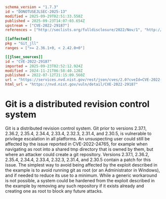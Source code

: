 ```toml
schema_version = "1.7.3"
id = "DONOTUSEJLSEC-2025-13"
modified = 2025-09-29T02:51:33.558Z
published = 2025-09-23T14:07:03.654Z
upstream = ["CVE-2022-29187"]
references = ["http://seclists.org/fulldisclosure/2022/Nov/1", "http://www.openwall.com/lists/oss-security/2022/07/14/1", "https://github.blog/2022-04-12-git-security-vulnerability-announced", "https://github.com/git/git/security/advisories/GHSA-j342-m5hw-rr3v", "https://lists.debian.org/debian-lts-announce/2022/12/msg00025.html", "https://lists.fedoraproject.org/archives/list/package-announce%40lists.fedoraproject.org/message/DDI325LOO2XBDDKLINOAQJEG6MHAURZE/", "https://lists.fedoraproject.org/archives/list/package-announce%40lists.fedoraproject.org/message/DIKWISWUDFT2FAITYIA6372BVLH3OOOC/", "https://lists.fedoraproject.org/archives/list/package-announce%40lists.fedoraproject.org/message/HVOLER2PIGMHPQMDGG4RDE2KZB74QLA2/", "https://lists.fedoraproject.org/archives/list/package-announce%40lists.fedoraproject.org/message/TRZG5CDUQ27OWTPC5MQOR4UASNXHWEZS/", "https://lists.fedoraproject.org/archives/list/package-announce%40lists.fedoraproject.org/message/UDZRZAL7QULOB6V7MKT66MOMWJLBJPX4/", "https://lists.fedoraproject.org/archives/list/package-announce%40lists.fedoraproject.org/message/YROCMBWYFKRSS64PO6FUNM6L7LKBUKVW/", "https://lore.kernel.org/git/xmqqv8s2fefi.fsf%40gitster.g/T/#u", "https://security.gentoo.org/glsa/202312-15", "https://security.gentoo.org/glsa/202401-17", "https://support.apple.com/kb/HT213496", "http://seclists.org/fulldisclosure/2022/Nov/1", "http://www.openwall.com/lists/oss-security/2022/07/14/1", "https://github.blog/2022-04-12-git-security-vulnerability-announced", "https://github.com/git/git/security/advisories/GHSA-j342-m5hw-rr3v", "https://lists.debian.org/debian-lts-announce/2022/12/msg00025.html", "https://lists.fedoraproject.org/archives/list/package-announce%40lists.fedoraproject.org/message/DDI325LOO2XBDDKLINOAQJEG6MHAURZE/", "https://lists.fedoraproject.org/archives/list/package-announce%40lists.fedoraproject.org/message/DIKWISWUDFT2FAITYIA6372BVLH3OOOC/", "https://lists.fedoraproject.org/archives/list/package-announce%40lists.fedoraproject.org/message/HVOLER2PIGMHPQMDGG4RDE2KZB74QLA2/", "https://lists.fedoraproject.org/archives/list/package-announce%40lists.fedoraproject.org/message/TRZG5CDUQ27OWTPC5MQOR4UASNXHWEZS/", "https://lists.fedoraproject.org/archives/list/package-announce%40lists.fedoraproject.org/message/UDZRZAL7QULOB6V7MKT66MOMWJLBJPX4/", "https://lists.fedoraproject.org/archives/list/package-announce%40lists.fedoraproject.org/message/YROCMBWYFKRSS64PO6FUNM6L7LKBUKVW/", "https://lore.kernel.org/git/xmqqv8s2fefi.fsf%40gitster.g/T/#u", "https://security.gentoo.org/glsa/202312-15", "https://security.gentoo.org/glsa/202401-17", "https://support.apple.com/kb/HT213496"]

[[affected]]
pkg = "Git_jll"
ranges = [">= 2.36.1+0, < 2.42.0+0"]

[[jlsec_sources]]
id = "CVE-2022-29187"
imported = 2025-09-23T02:52:12.924Z
modified = 2024-11-21T06:58:40.120Z
published = 2022-07-12T21:15:09.560Z
url = "https://services.nvd.nist.gov/rest/json/cves/2.0?cveId=CVE-2022-29187"
html_url = "https://nvd.nist.gov/vuln/detail/CVE-2022-29187"
```

# Git is a distributed revision control system

Git is a distributed revision control system. Git prior to versions 2.37.1, 2.36.2, 2.35.4, 2.34.4, 2.33.4, 2.32.3, 2.31.4, and 2.30.5, is vulnerable to privilege escalation in all platforms. An unsuspecting user could still be affected by the issue reported in CVE-2022-24765, for example when navigating as root into a shared tmp directory that is owned by them, but where an attacker could create a git repository. Versions 2.37.1, 2.36.2, 2.35.4, 2.34.4, 2.33.4, 2.32.3, 2.31.4, and 2.30.5 contain a patch for this issue. The simplest way to avoid being affected by the exploit described in the example is to avoid running git as root (or an Administrator in Windows), and if needed to reduce its use to a minimum. While a generic workaround is not possible, a system could be hardened from the exploit described in the example by removing any such repository if it exists already and creating one as root to block any future attacks.

